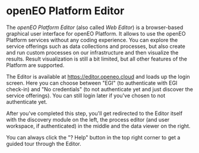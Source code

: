 # openEO Platform Editor

The *openEO Platform Editor* (also called *Web Editor*) is a browser-based graphical user interface for openEO Platform. It allows to use the openEO Platform services without any coding experience. You can explore the service offerings such as data collections and processes, but also create and run custom processes on our infrastructure and then visualize the results. Result visualization is still a bit limited, but all other features of the Platform are supported.

The Editor is available at https://editor.openeo.cloud and loads up the login screen. Here you can choose between "EGI" (to authenticate with EGI check-in) and "No credentials" (to not authenticate yet and just discover the service offerings). You can still login later if you've chosen to not authenticate yet.

After you've completed this step, you'll get redirected to the Editor itself with the discovery module on the left, the process editor (and user workspace, if authenticated) in the middle and the data viewer on the right.

You can always click the "? Help" button in the top right corner to get a guided tour through the Editor.